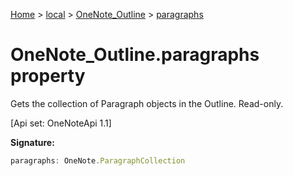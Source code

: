 [Home](./index) &gt; [local](local.md) &gt; [OneNote\_Outline](local.onenote_outline.md) &gt; [paragraphs](local.onenote_outline.paragraphs.md)

# OneNote\_Outline.paragraphs property

Gets the collection of Paragraph objects in the Outline. Read-only. 

 \[Api set: OneNoteApi 1.1\]

**Signature:**
```javascript
paragraphs: OneNote.ParagraphCollection
```

